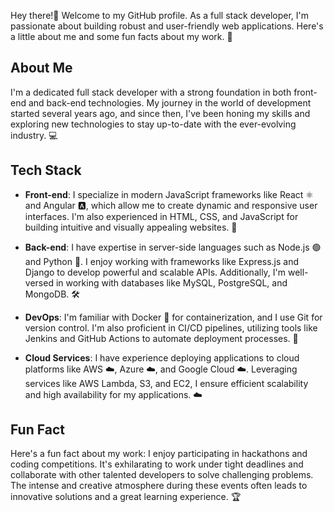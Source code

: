 Hey there!👋 Welcome to my GitHub profile. As a full stack developer, I'm passionate about building robust and user-friendly web applications. Here's a little about me and some fun facts about my work. 🚀

## About Me
I'm a dedicated full stack developer with a strong foundation in both front-end and back-end technologies. My journey in the world of development started several years ago, and since then, I've been honing my skills and exploring new technologies to stay up-to-date with the ever-evolving industry. 💻

## Tech Stack
- **Front-end**: I specialize in modern JavaScript frameworks like React ⚛️ and Angular 🅰️, which allow me to create dynamic and responsive user interfaces. I'm also experienced in HTML, CSS, and JavaScript for building intuitive and visually appealing websites. 🎨

- **Back-end**: I have expertise in server-side languages such as Node.js 🟢 and Python 🐍. I enjoy working with frameworks like Express.js and Django to develop powerful and scalable APIs. Additionally, I'm well-versed in working with databases like MySQL, PostgreSQL, and MongoDB. 🛠️

- **DevOps**: I'm familiar with Docker 🐳 for containerization, and I use Git for version control. I'm also proficient in CI/CD pipelines, utilizing tools like Jenkins and GitHub Actions to automate deployment processes. 🚀

- **Cloud Services**: I have experience deploying applications to cloud platforms like AWS ☁️, Azure ☁️, and Google Cloud ☁️. Leveraging services like AWS Lambda, S3, and EC2, I ensure efficient scalability and high availability for my applications. ☁️

## Fun Fact
Here's a fun fact about my work: I enjoy participating in hackathons and coding competitions. It's exhilarating to work under tight deadlines and collaborate with other talented developers to solve challenging problems. The intense and creative atmosphere during these events often leads to innovative solutions and a great learning experience. 🏆

